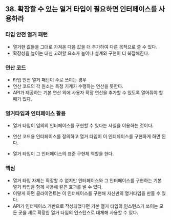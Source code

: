 ## 38. 확장할 수 있는 열거 타입이 필요하면 인터페이스를 사용하라

### 타입 안전 열거 패턴

- 열거한 값들을 그대로 가져온 다음 값을 더 추가하여 다른 목적으로 쓸 수 있다.
- 확장성을 높이는 대신 고려할 요소가 늘어나 설계와 구현이 더 복잡해진다.



### 연산 코드

- 타입 안전 열거 패턴이 주로 쓰이는 경우
- 연산 코드의 각 원소는 특정 기계가 수행하는 연산을 뜻한다.
- API가 제공하는 기본 연산 외에 사용자 확장 연산을 추가할 수 있도록 열어줘야 할 때가 있다.



### 열거타입과 인터페이스 활용

- 열거 타입이 임의의 인터페이스를 구현할 수 있다는 사실을 이용하는 것이다.

- 연산 코드용 인터페이스를 정의하고 열거 타입이 이 인터페이스를 구현하게 하면 된다.

- 열거 타입이 그 인터페이스의 표준 구현체 역할을 한다.

  

### 핵심

- 열거 타입 자체는 확장할 수 없지만 인터페이스와 그 인터페이스를 구현하는 기본 열거 타입을 함께 사용해 같은 효과를 낼 수 있다.
- 이렇게 하면 클라이언트는 이 인터페이스를 구현해 자신만의 열거타입을 만들 수 있다.
- API가 인터페이스 기반으로 작성되었다면 기본 열거 타입의 인스턴스가 쓰이는 모든 곳을 새로 확장한 열거 타입의 인스턴스로 대체해 사용할 수 있다.

